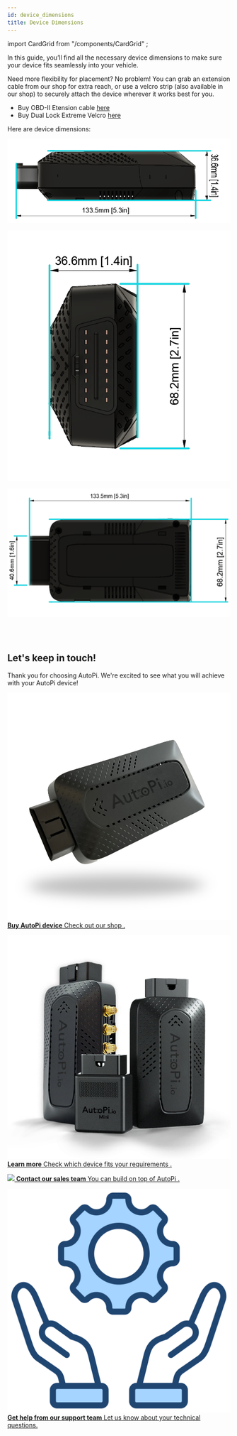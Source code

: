```yaml
---
id: device_dimensions
title: Device Dimensions
---
```

import CardGrid from "/components/CardGrid" ;

In this guide, you’ll find all the necessary device dimensions to make sure your device fits seamlessly into your vehicle.

Need more flexibility for placement? No problem! You can grab an extension cable from our shop for extra reach, or use a velcro strip (also available in our shop) to securely attach the device wherever it works best for you. 
* Buy OBD-II Etension cable [here](https://shop.autopi.io/products/obd-ii-extension-cable)
* Buy Dual Lock Extreme Velcro [here](https://shop.autopi.io/products/dual-lock-extreme-velcro)


Here are device dimensions:

![Device dimensions](/img/hardware/autopi_tmu_cm4/device_dimensions/device_dimensions_4.png)

![Device dimensions](/img/hardware/autopi_tmu_cm4/device_dimensions/device_dimensions_5.png)

![Device dimensions](/img/hardware/autopi_tmu_cm4/device_dimensions/device_dimensions_6.png)



<br>
</br>

## Let's keep in touch!
Thank you for choosing AutoPi. We're excited to see what you will achieve with your AutoPi device! 

<CardGrid home>

[![](/img/hardware/autopi_tmu_cm4/TMU_Floating_Topside_V1_scaled.png) **Buy AutoPi device** Check out our shop .](https://shop.autopi.io)

[![](/img/shared/autopi_devices_trans.png) **Learn more** Check which device fits your requirements .](https://www.autopi.io/hardware/compare/)

[![](/img/shared/favicon.ico) **Contact our sales team** You can build on top of AutoPi .](https://www.autopi.io/contact/)

[![](/img/shared/support_icon.png) **Get help from our support team** Let us know about your technical questions.](https://www.autopi.io/support/)

</CardGrid>

